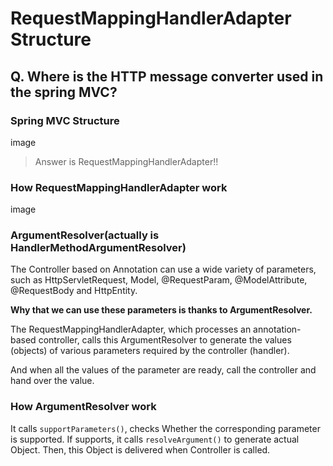 # RequestMappingHandlerAdapter Structure
## Q. Where is the HTTP message converter used in the spring MVC?

### Spring MVC Structure
image

> Answer is RequestMappingHandlerAdapter!!

### How RequestMappingHandlerAdapter work
image

### ArgumentResolver(actually is HandlerMethodArgumentResolver)
The Controller based on Annotation can use a wide variety of parameters,
such as HttpServletRequest, Model, @RequestParam, @ModelAttribute, @RequestBody and HttpEntity.

**Why that we can use these parameters is thanks to ArgumentResolver.**

The RequestMappingHandlerAdapter, which processes an annotation-based controller, 
calls this ArgumentResolver to generate the values (objects) of various parameters required by the controller (handler).

And when all the values of the parameter are ready, call the controller and hand over the value.

### How ArgumentResolver work
It calls `supportParameters()`, checks Whether the corresponding parameter is supported.
If supports, it calls `resolveArgument()` to generate actual Object.
Then, this Object is delivered when Controller is called.